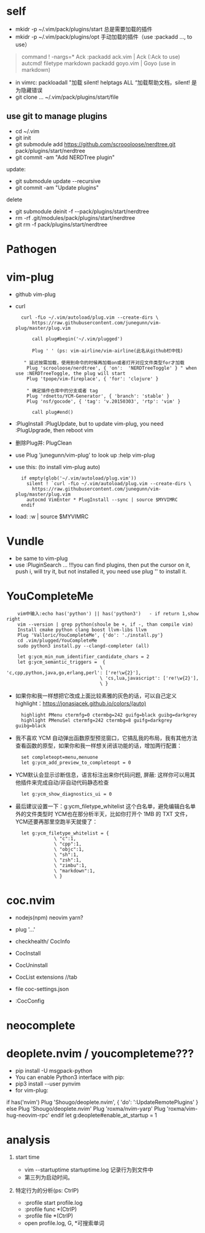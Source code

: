 # self

- mkidr -p ~/.vim/pack/plugins/start 总是需要加载的插件
- mkidr -p ~/.vim/pack/plugins/opt 手动加载的插件（use :packadd ..., to use）
> command ! -nargs=* Ack :packadd ack.vim | Ack <f-args> (:Ack to use)
> autcmd! filetype markdown packadd goyo.vim | Goyo (use in markdown)

- in vimrc: packloadall "加载   silent! helptags ALL “加载帮助文档，silent! 是为隐藏错误
- git clone ... ~/.vim/pack/plugins/start/file

## use git to manage plugins

- cd ~/.vim
- git init
- git submodule add https://github.com/scroooloose/nerdtree.git
pack/plugins/start/nerdtree
- git commit -am "Add NERDTree plugin"

update:
- git submodule update --recursive
- git commit -am "Update plugins"

delete
- git submodule deinit -f --pack/plugins/start/nerdtree
- rm -rf .git/modules/pack/plugins/start/nerdtree
- git rm -f pack/plugins/start/nerdtree

# Pathogen

# vim-plug

- github  vim-plug
- curl

        curl -fLo ~/.vim/autoload/plug.vim --create-dirs \
            https://raw.githubusercontent.com/junegunn/vim-plug/master/plug.vim 

        	call plug#begin('~/.vim/plugged')
        
        	Plug ' ' (ps: vim-airline/vim-airline(此名从github栏中找)
        
         " 延迟按需加载，使用到命令的时候再加载on或者打开对应文件类型for才加载
          Plug 'scrooloose/nerdtree', { 'on':  'NERDTreeToggle' } " when use :NERDTreeToggle, the plug will start 
          Plug 'tpope/vim-fireplace', { 'for': 'clojure' }
        
          " 确定插件仓库中的分支或者 tag
          Plug 'rdnetto/YCM-Generator', { 'branch': 'stable' }
          Plug 'nsf/gocode', { 'tag': 'v.20150303', 'rtp': 'vim' }
        
        	call plug#end()

- :PlugInstall :PlugUpdate, but to update vim-plug, you need :PlugUpgrade, then reboot vim
- 删除Plug并: PlugClean 
- use Plug 'junegunn/vim-plug' to look up :help vim-plug
- use this: (to install vim-plug auto)

        if empty(glob('~/.vim/autoload/plug.vim'))
          silent ! `curl -fLo ~/.vim/autoload/plug.vim --create-dirs \
            https://raw.githubusercontent.com/junegunn/vim-plug/master/plug.vim 
          autocmd VimEnter * PlugInstall --sync | source $MYVIMRC
        endif

- load: :w | source $MYVIMRC

# Vundle

- be same to vim-plug
- use :PluginSearch ... !!!you can find plugins, then put the cursor on it, push i, will try it, but not installed it, you need use plug '' to install it.

# YouCompleteMe

        vim中输入:echo has('python') || has('python3')   - if return 1,show right
        vim --version | grep python(shoule be +, if -, than compile vim) 
        Install cmake python clang boost llvm-libs llvm
        Plug 'Valloric/YouCompleteMe', {'do': './install.py'}
        cd .vim/plugged/YouCompleteMe
        sudo python3 install.py --clangd-completer (all)

        let g:ycm_min_num_identifier_candidate_chars = 2
        let g:ycm_semantic_triggers =  {
			                          \ 'c,cpp,python,java,go,erlang,perl': ['re!\w{2}'],
			                          \ 'cs,lua,javascript': ['re!\w{2}'],
			                          \ }
- 如果你和我一样想把它改成上面比较素雅的灰色的话，可以自己定义 highlight：https://jonasjacek.github.io/colors/(auto)

        highlight PMenu ctermfg=0 ctermbg=242 guifg=black guibg=darkgrey
        highlight PMenuSel ctermfg=242 ctermbg=8 guifg=darkgrey guibg=black

- 我不喜欢 YCM 自动弹出函数原型预览窗口，它搞乱我的布局，我有其他方法查看函数的原型，如果你和我一样想关闭该功能的话，增加两行配置：

        set completeopt=menu,menuone
        let g:ycm_add_preview_to_completeopt = 0

- YCM默认会显示诊断信息，语言标注出来你代码问题, 屏蔽: 这样你可以用其他插件来完成自动/非自动代码静态检查

        let g:ycm_show_diagnostics_ui = 0

- 最后建议设置一下：g:ycm_filetype_whitelist 这个白名单，避免编辑白名单外的文件类型时 YCM也在那分析半天，比如你打开个 1MB 的 TXT 文件，YCM还要再那里空跑半天就傻了：

        let g:ycm_filetype_whitelist = { 
        			\ "c":1,
        			\ "cpp":1, 
        			\ "objc":1,
        			\ "sh":1,
        			\ "zsh":1,
        			\ "zimbu":1,
        			\ "markdown":1,
        			\ }

# coc.nvim

- nodejs(npm) neovim yarn?
- plug '...'
- checkhealth/ CocInfo

- CocInstall
- CocUninstall
- CocList extensions  //tab
- file coc-settings.json
- :CocConfig



# neocomplete
# deoplete.nvim / youcompleteme???

- pip install -U msgpack-python
- You can enable Python3 interface with pip:
- pip3 install --user pynvim
- for vim-plug:

if has('nvim')
  Plug 'Shougo/deoplete.nvim', { 'do': ':UpdateRemotePlugins' }
else
  Plug 'Shougo/deoplete.nvim'
  Plug 'roxma/nvim-yarp'
  Plug 'roxma/vim-hug-neovim-rpc'
endif
let g:deoplete#enable_at_startup = 1

# analysis

1. start time
    - vim --startuptime startuptime.log 记录行为到文件中
    - 第三列为启动时间。

2. 特定行为的分析(ps: CtrlP)
    - :profile start profile.log
    - :profile func *(CtrlP)
    - :profile file *(CtrlP)
    - open profile.log, G, *可搜索单词


